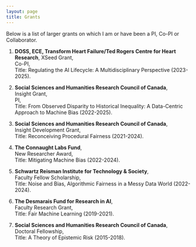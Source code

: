 ```yaml
---
layout: page
title: Grants
---
```

<!--- You will find below a list of publications and works in progress, followed by a general overview of my research. --> 

Below is a list of larger grants on which I am or have been a PI, Co-PI or Collaborator. 

1. **DOSS, ECE, Transform Heart Failure/Ted Rogers Centre for Heart Research**,
XSeed Grant,    
Co-PI,     
Title: Regulating the AI Lifecycle: A Multidisciplinary Perspective (2023-2025).

3. **Social Sciences and Humanities Research Council of Canada**,      
Insight Grant,    
PI,     
Title: From Observed Disparity to Historical Inequality: A Data-Centric Approach to Machine Bias (2022-2025). 

5. **Social Sciences and Humanities Research Council of Canada**,     
Insight Development Grant,      
Title: Reconceiving Procedural Fairness (2021-2024).

6. **The Connaught Labs Fund**,    
New Researcher Award,      
Title: Mitigating Machine Bias (2022-2024). 

7. **Schwartz Reisman Institute for Technology & Society**,      
Faculty Fellow Scholarship,    
Title: Noise and Bias, Algorithmic Fairness in a Messy Data World (2022-2024).    

8. **The Desmarais Fund for Research in AI**,       
Faculty Research Grant,       
Title: Fair Machine Learning (2019-2021). 

9. **Social Sciences and Humanities Research Council of Canada**,       
Doctoral Fellowship,     
Title: A Theory of Epistemic Risk (2015-2018).
